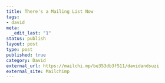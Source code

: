 ```yaml
---
title: There's a Mailing List Now
tags:
- david
meta:
  _edit_last: "1"
status: publish
layout: post
type: post
published: true
category: David
external_url: https://mailchi.mp/be353db3f511/davidandsuzi
external_site: Mailchimp
---
```

